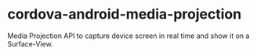 # cordova-android-media-projection
Media Projection API to capture device screen in real time and show it on a Surface-View.
